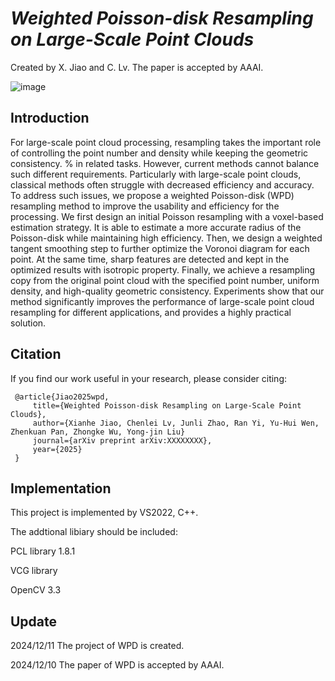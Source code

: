 # *Weighted Poisson-disk Resampling on Large-Scale Point Clouds*

Created by X. Jiao and C. Lv. The paper is accepted by AAAI.

![image](https://github.com/user-attachments/assets/421cf13e-778d-487c-aae7-9a8b6e09edca)

## Introduction

For large-scale point cloud processing, resampling takes the important role of controlling the point number and density while keeping the geometric consistency. % in related tasks. 
However, current methods cannot balance such different requirements. Particularly with large-scale point clouds, classical methods often struggle with decreased efficiency and accuracy. To address such issues, we propose a weighted Poisson-disk (WPD) resampling method to improve the usability and efficiency for the processing. We first design an initial Poisson resampling with a voxel-based estimation strategy. It is able to estimate a more accurate radius of the Poisson-disk while maintaining high efficiency. Then, we design a weighted tangent smoothing step to further optimize the Voronoi diagram for each point. At the same time, sharp features are detected and kept in the optimized results with isotropic property. Finally, we achieve a resampling copy from the original point cloud with the specified point number, uniform density, and high-quality geometric consistency. Experiments show that our method significantly improves the performance of large-scale point cloud resampling for different applications, and provides a highly practical solution.

## Citation
If you find our work useful in your research, please consider citing:

     @article{Jiao2025wpd,
         title={Weighted Poisson-disk Resampling on Large-Scale Point Clouds},
         author={Xianhe Jiao, Chenlei Lv, Junli Zhao, Ran Yi, Yu-Hui Wen, Zhenkuan Pan, Zhongke Wu, Yong-jin Liu}
         journal={arXiv preprint arXiv:XXXXXXXX},
         year={2025}
     }

## Implementation
This project is implemented by VS2022, C++.

The addtional libiary should be included:

PCL library 1.8.1

VCG library

OpenCV 3.3

## Update

2024/12/11 The project of WPD is created. 

2024/12/10 The paper of WPD is accepted by AAAI. 
